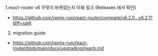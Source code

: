 1.react-router v6 무엇이 바뀌었는지 아래 링크 (Releases 에서 확인)
 - https://github.com/remix-run/react-router/compare/v6.2.0...v6.2.1?diff=split

2. migration guide
 - https://github.com/remix-run/react-router/blob/main/docs/upgrading/reach.md
